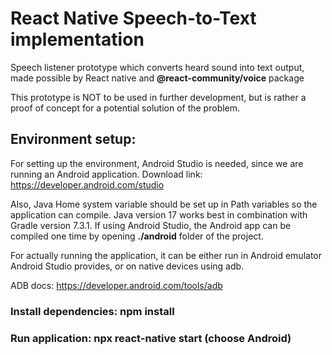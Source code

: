 # React Native Speech-to-Text implementation

Speech listener prototype which converts heard sound into text output, made possible by 
React native and **@react-community/voice** package

This prototype is NOT to be used in further development, but is rather a proof of concept for a potential solution of the problem.

## Environment setup:

For setting up the environment, Android Studio is needed, since we are running an Android application.
Download link: https://developer.android.com/studio

Also, Java Home system variable should be set up in Path variables so the application can compile.
Java version 17 works best in combination with Gradle version 7.3.1. If using Android Studio, 
the Android app can be compiled one time by opening **./android** folder of the project.

For actually running the application, it can be either run in Android emulator Android Studio provides, or on native devices using adb.

ADB docs: https://developer.android.com/tools/adb


### Install dependencies: npm install

### Run application: npx react-native start (choose Android)